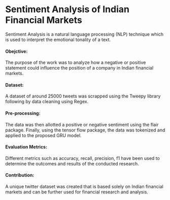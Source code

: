 # Sentiment Analysis of Indian Financial Markets

Sentiment Analysis is a natural language processing (NLP) technique which is used to interpret the emotional tonality of a text. 

#### Obejctive: 
The purpose of the work was to analyze how a negative or positive statement could influence the position of a company in Indian financial markets. 
#### Dataset:
A dataset of around 25000 tweets was scrapped using the Tweepy library following by data cleaning using Regex. 
#### Pre-processing:
The data was then allotted a positive or negative sentiment using the flair package. Finally, using the tensor flow package, the data was tokenized and applied to the proposed GRU model. 
#### Evaluation Metrics:
Different metrics such as accuracy, recall, precision, f1 have been used to determine the outcomes and results of the conducted research. 

#### Contribution:
A unique twitter dataset was created that is based solely on Indian financial markets and can be further used for financial research and analysis.



